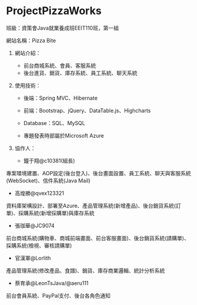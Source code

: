 # ProjectPizzaWorks

班級：資策會Java就業養成班EEIT110班，第一組

網站名稱：Pizza Bite

1. 網站介紹：
   - 前台商城系統、會員、客服系統
   - 後台進貨、銷貨、庫存系統、員工系統、聊天系統

2. 使用技術：

   - 後端：Spring MVC、Hibernate

   - 前端：Bootstrap、jQuery、DataTable.js、Highcharts

   - Database：SQL、MySQL
 
   - 專題發表時部屬於Microsoft Azure

3. 協作人：
   - 鐘于翔@c10381(組長)
	
 專案環境建置、AOP設定(後台登入)、後台畫面設置、員工系統、聊天與客服系統(WebSocket)、信件系統(Java Mail)
   - 高煌勝@qvex123321
  
  資料庫架構設計、部署至Azure、產品管理系統(新增產品)、後台銷貨系統(訂單)、採購系統(新增採購單)與庫存系統
   - 張珈華@JC9074
  
  前台商城系統(購物車、商城前端畫面、前台客服畫面)、後台銷貨系統(請購單)、採購系統(檢視、審核請購單)
   - 官漢軍@Lorlith
  
  產品管理系統(修改產品、食譜)、銷貨、庫存商業邏輯、統計分析系統
   - 蔡育承@LeonTsJava/@aeru111
  
  前台會員系統、PayPal支付、後台各角色通知
